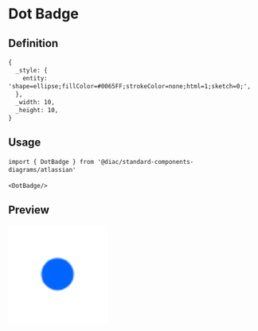 # Dot Badge

## Definition

```
{
  _style: { 
    entity: 'shape=ellipse;fillColor=#0065FF;strokeColor=none;html=1;sketch=0;',
  },
  _width: 10,
  _height: 10,
}
```

## Usage

```
import { DotBadge } from '@diac/standard-components-diagrams/atlassian'

<DotBadge/>
```

## Preview

<img src="./dot-badge.png" width="200"/>
